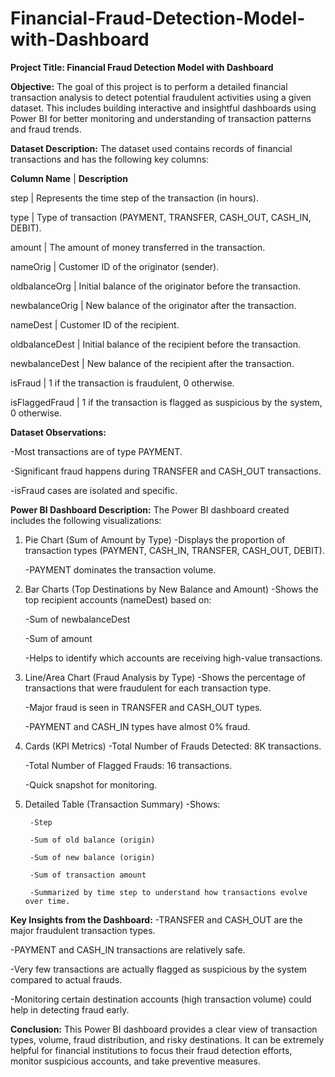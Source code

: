 # Financial-Fraud-Detection-Model-with-Dashboard
**Project Title: Financial Fraud Detection Model with Dashboard**

**Objective:**
The goal of this project is to perform a detailed financial transaction analysis to detect potential fraudulent activities using a given dataset. This includes building interactive and insightful dashboards using Power BI for better monitoring and understanding of transaction patterns and fraud trends.

**Dataset Description:**
The dataset used contains records of financial transactions and has the following key columns:


**Column Name**   |	**Description**

step	          |  Represents the time step of the transaction (in hours).

type              |	Type of transaction (PAYMENT, TRANSFER, CASH_OUT, CASH_IN, DEBIT).

amount            |  The amount of money transferred in the transaction.

nameOrig          |	 Customer ID of the originator (sender).

oldbalanceOrg     |  Initial balance of the originator before the transaction.

newbalanceOrig    |	 New balance of the originator after the transaction.

nameDest	      |  Customer ID of the recipient.

oldbalanceDest    |  Initial balance of the recipient before the transaction.

newbalanceDest    |	New balance of the recipient after the transaction.

isFraud	          |  1 if the transaction is fraudulent, 0 otherwise.

isFlaggedFraud    |	1 if the transaction is flagged as suspicious by the system, 0 otherwise.


**Dataset Observations:**

-Most transactions are of type PAYMENT.

-Significant fraud happens during TRANSFER and CASH_OUT transactions.

-isFraud cases are isolated and specific.

**Power BI Dashboard Description:**
The Power BI dashboard created includes the following visualizations:

1. Pie Chart (Sum of Amount by Type)
    -Displays the proportion of transaction types (PAYMENT, CASH_IN, TRANSFER, CASH_OUT, DEBIT).

    -PAYMENT dominates the transaction volume.

2. Bar Charts (Top Destinations by New Balance and Amount)
    -Shows the top recipient accounts (nameDest) based on:

    -Sum of newbalanceDest

    -Sum of amount

    -Helps to identify which accounts are receiving high-value transactions.

3. Line/Area Chart (Fraud Analysis by Type)
    -Shows the percentage of transactions that were fraudulent for each transaction type.

    -Major fraud is seen in TRANSFER and CASH_OUT types.

    -PAYMENT and CASH_IN types have almost 0% fraud.

4. Cards (KPI Metrics)
    -Total Number of Frauds Detected: 8K transactions.

    -Total Number of Flagged Frauds: 16 transactions.

    -Quick snapshot for monitoring.

5. Detailed Table (Transaction Summary)
   -Shows:

        -Step

        -Sum of old balance (origin)

        -Sum of new balance (origin)

        -Sum of transaction amount

        -Summarized by time step to understand how transactions evolve over time.

**Key Insights from the Dashboard:**
   -TRANSFER and CASH_OUT are the major fraudulent transaction types.

   -PAYMENT and CASH_IN transactions are relatively safe.

   -Very few transactions are actually flagged as suspicious by the system compared to actual frauds.

   -Monitoring certain destination accounts (high transaction volume) could help in detecting fraud early.

**Conclusion:**
This Power BI dashboard provides a clear view of transaction types, volume, fraud distribution, and risky destinations. It can be extremely helpful for financial institutions to focus their fraud detection efforts, monitor suspicious accounts, and take preventive measures.
